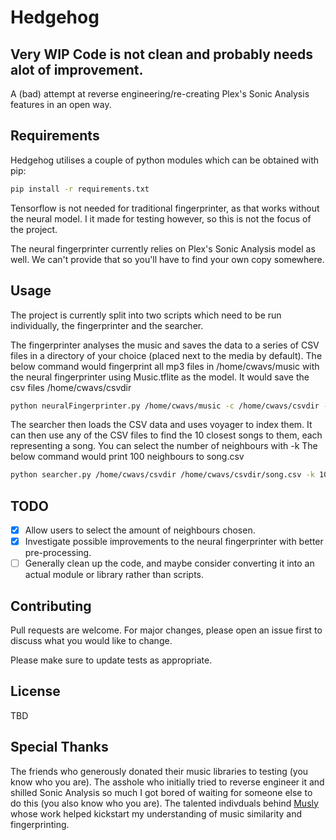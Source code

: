 # Hedgehog
## Very WIP Code is not clean and probably needs alot of improvement.

A (bad) attempt at reverse engineering/re-creating Plex's Sonic Analysis features in an open way.

## Requirements

Hedgehog utilises a couple of python modules which can be obtained with pip:

```bash
pip install -r requirements.txt
```

Tensorflow is not needed for traditional fingerprinter, as that works without the neural model. I it made for testing however, so this is not the focus of the project.

The neural fingerprinter currently relies on Plex's Sonic Analysis model as well. We can't provide that so you'll have to find your own copy somewhere.

## Usage

The project is currently split into two scripts which need to be run individually, the fingerprinter and the searcher.

The fingerprinter analyses the music and saves the data to a series of CSV files in a directory of your choice (placed next to the media by default).
The below command would fingerprint all mp3 files in /home/cwavs/music with the neural fingerprinter using Music.tflite as the model. It would save the csv files /home/cwavs/csvdir

```bash
python neuralFingerprinter.py /home/cwavs/music -c /home/cwavs/csvdir -m Music.tflite -f mp3
```

The searcher then loads the CSV data and uses voyager to index them. It can then use any of the CSV files to find the 10 closest songs to them, each representing a song. You can select the number of neighbours with -k
The below command would print 100 neighbours to song.csv

```bash
python searcher.py /home/cwavs/csvdir /home/cwavs/csvdir/song.csv -k 100
```

## TODO

- [X] Allow users to select the amount of neighbours chosen.
- [X] Investigate possible improvements to the neural fingerprinter with better pre-processing.
- [ ] Generally clean up the code, and maybe consider converting it into an actual module or library rather than scripts.

## Contributing

Pull requests are welcome. For major changes, please open an issue first
to discuss what you would like to change.

Please make sure to update tests as appropriate.

## License

TBD

## Special Thanks

The friends who generously donated their music libraries to testing (you know who you are).
The asshole who initially tried to reverse engineer it and shilled Sonic Analysis so much I got bored of waiting for someone else to do this (you also know who you are).
The talented indivduals behind [Musly](https://www.musly.org/) whose work helped kickstart my understanding of music similarity and fingerprinting.
